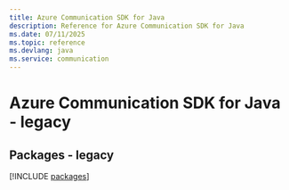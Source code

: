 ```yaml
---
title: Azure Communication SDK for Java
description: Reference for Azure Communication SDK for Java
ms.date: 07/11/2025
ms.topic: reference
ms.devlang: java
ms.service: communication
---
```

# Azure Communication SDK for Java - legacy
## Packages - legacy
[!INCLUDE [packages](communication-index.md)]